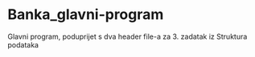 Banka_glavni-program
====================

Glavni program, poduprijet s dva header file-a za 3. zadatak iz Struktura podataka